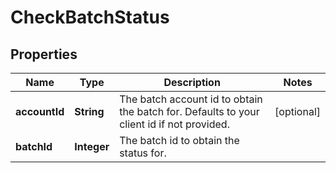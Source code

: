 

# CheckBatchStatus


## Properties

Name | Type | Description | Notes
------------ | ------------- | ------------- | -------------
**accountId** | **String** | The batch account id to obtain the batch for. Defaults to your client id if not provided. |  [optional]
**batchId** | **Integer** | The batch id to obtain the status for. | 



